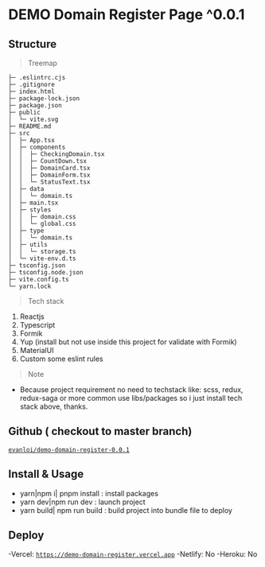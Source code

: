 # DEMO Domain Register Page ^0.0.1

## Structure

> Treemap

    ├─ .eslintrc.cjs
    ├─ .gitignore
    ├─ index.html
    ├─ package-lock.json
    ├─ package.json
    ├─ public
    │  └─ vite.svg
    ├─ README.md
    ├─ src
    │  ├─ App.tsx
    │  ├─ components
    │  │  ├─ CheckingDomain.tsx
    │  │  ├─ CountDown.tsx
    │  │  ├─ DomainCard.tsx
    │  │  ├─ DomainForm.tsx
    │  │  └─ StatusText.tsx
    │  ├─ data
    │  │  └─ domain.ts
    │  ├─ main.tsx
    │  ├─ styles
    │  │  ├─ domain.css
    │  │  └─ global.css
    │  ├─ type
    │  │  └─ domain.ts
    │  ├─ utils
    │  │  └─ storage.ts
    │  └─ vite-env.d.ts
    ├─ tsconfig.json
    ├─ tsconfig.node.json
    ├─ vite.config.ts
    └─ yarn.lock

> Tech stack

1. Reactjs
2. Typescript
3. Formik
4. Yup (install but not use inside this project for validate with Formik)
5. MaterialUI
6. Custom some eslint rules

> Note

- Because project requirement no need to techstack like: scss, redux, redux-saga or more common use libs/packages so i just install tech stack above, thanks.

## Github ( checkout to master branch)

[`evanloi/demo-domain-register-0.0.1`](https://github.com/loihd971/Demo_0.0.1)

## Install & Usage

- yarn|npm i| pnpm install : install packages
- yarn dev|npm run dev : launch project
- yarn build| npm run build : build project into bundle file to deploy

## Deploy

-Vercel: [`https://demo-domain-register.vercel.app`](https://demo-domain-register.vercel.app)
-Netlify: No
-Heroku: No

